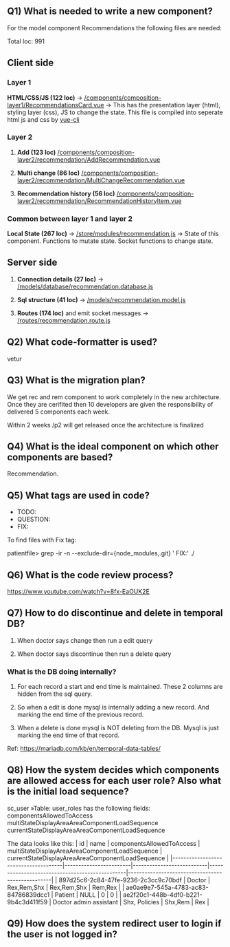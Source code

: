 ## Q1) What is needed to write a new component?

For the model component Recommendations the following files are needed:

Total loc: 991 

## Client side

### Layer 1

**HTML/CSS/JS (122 loc)** -> [/components/composition-layer1/RecommendationsCard.vue](https://github.com/savantcare/patientfile/blob/master/vue-client/src/components/composition-layer1/RecommendationsCard.vue) -> This has the presentation layer (html), styling layer (css), JS to change the state. This file is compiled into seperate html js and css by [vue-cli](https://cli.vuejs.org/)

### Layer 2
1. **Add (123 loc)**  [/components/composition-layer2/recommendation/AddRecommendation.vue](https://github.com/savantcare/patientfile/blob/master/vue-client/src/components/composition-layer2/recommendation/AddRecommendation.vue)

2. **Multi change (86 loc)**  [/components/composition-layer2/recommendation/MultiChangeRecommendation.vue](https://github.com/savantcare/patientfile/blob/master/vue-client/src/components/composition-layer2/recommendation/MultiChangeRecommendation.vue)

3. **Recommendation history (56 loc)**  [/components/composition-layer2/recommendation/RecommendationHistoryItem.vue](https://github.com/savantcare/patientfile/blob/master/vue-client/src/components/composition-layer2/recommendation/RecommendationHistoryItem.vue)


### Common between layer 1 and layer 2

**Local State (267 loc)** -> [/store/modules/recommendation.js](https://github.com/savantcare/patientfile/blob/master/vue-client/src/store/modules/recommendation.js) -> State of this component. Functions to mutate state. Socket functions to change state.

## Server side

1. **Connection details (27 loc)** -> [/models/database/recommendation.database.js](https://github.com/savantcare/patientfile/blob/master/node-server/models/database/recommendation.database.js)

2. **Sql structure (41 loc)** -> [/models/recommendation.model.js](https://github.com/savantcare/patientfile/blob/master/node-server/models/recommendation.model.js)          

3. **Routes (174 loc)** and emit socket messages -> [/routes/recommendation.route.js](https://github.com/savantcare/patientfile/blob/master/node-server/routes/recommendation.route.js) 


## Q2) What code-formatter is used?
vetur


## Q3) What is the migration plan?
We get rec and rem component to work completely in the new architecture. Once they are cerifited then 10 developers are given the responsibility of delivered 5 components each week.

Within 2 weeks /p2 will get released once the architecture is finalized

## Q4) What is the ideal component on which other components are based?
Recommendation.

## Q5) What tags are used in code?

 * TODO:
 * QUESTION:
 * FIX:

To find files with Fix tag: 

patientfile> grep -ir -n --exclude-dir={node_modules,.git} ' FIX:' ./

## Q6) What is the code review process?
https://www.youtube.com/watch?v=8fx-EaOUK2E


## Q7) How to do discontinue and delete in temporal DB? 

1. When doctor says change then run a edit query

2. When doctor says discontinue then run a delete query

### What is the DB doing internally?

1. For each record a start and end time is maintained. These 2 columns are hidden from the sql query.

2. So when a edit is done mysql is internally adding a new record. And marking the end time of the previous record.

3. When a delete is done mysql is NOT deleting from the DB. Mysql is just marking the end time of that record.

Ref: https://mariadb.com/kb/en/temporal-data-tables/

## Q8) How the system decides which components are allowed access for each user role? Also what is the initial load sequence?
sc_user »Table: user_roles has the following fields:
componentsAllowedToAccess
multiStateDisplayAreaAreaComponentLoadSequence
currentStateDisplayAreaAreaComponentLoadSequence

The data looks like this:
| id                                   | name                   | componentsAllowedToAccess | multiStateDisplayAreaAreaComponentLoadSequence | currentStateDisplayAreaAreaComponentLoadSequence |
|--------------------------------------|------------------------|---------------------------|------------------------------------------------|--------------------------------------------------|
| 897d25c6-2c84-47fe-9236-2c3cc9c70bdf | Doctor                 | Rex,Rem,Shx               | Rex,Rem,Shx                                    | Rem,Rex                                          |
| ae0ae9e7-545a-4783-ac83-84786839dcc1 | Patient                | NULL                      | 0                                              | 0                                                |
| ae2f20c1-448b-4df0-b221-9b4c3d411f59 | Doctor admin assistant | Shx, Policies             | Shx,Rem                                        | Rex                                              |

## Q9) How does the system redirect user to login if the user is not logged in?
